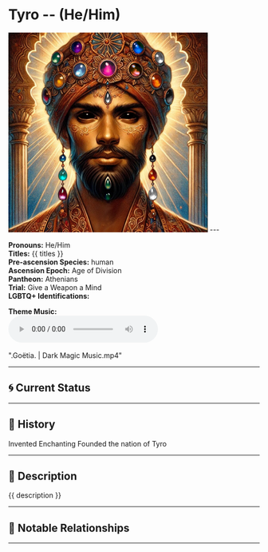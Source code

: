 # Tyro  --  (He/Him)

<!-- Optional  -->
<img src="Tyro.jpg" alt="Tyro" style="width:400px;"/>
---

**Pronouns:** He/Him  
**Titles:** {{ titles }}  
**Pre-ascension Species:** human  
**Ascension Epoch:** Age of Division  
**Pantheon:** Athenians  
**Trial:** Give a Weapon a Mind  
**LGBTQ+ Identifications:**   


**Theme Music:**  
<audio controls>
  <source src="Tyro | .Goëtia. | Dark Magic Music.mp4" type="audio/mpeg">
  Your browser does not support the audio element.
</audio>

".Goëtia. | Dark Magic Music.mp4"

---

## 🌀 Current Status


---

## 📜 History
Invented Enchanting Founded the nation of Tyro

---

## 🧠 Description
{{ description }}

---

## 🧩 Notable Relationships

---
